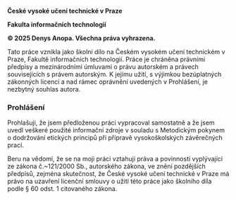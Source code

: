 **České vysoké učení technické v Praze**

**Fakulta informačních technologií**

**© 2025 Denys Anopa. Všechna práva vyhrazena.**

Tato práce vznikla jako školní dílo na Českém vysokém učení technickém v Praze, Fakultě informačních technologií. Práce je chráněna právními předpisy a mezinárodními
úmluvami o právu autorském a právech souvisejících s právem autorským. K jejímu
užití, s výjimkou bezúplatných zákonných licencí a nad rámec oprávnění uvedených
v Prohlášení, je nezbytný souhlas autora.

### Prohlášení

Prohlašuji, že jsem předloženou práci vypracoval samostatně a že jsem uvedl veškeré použité informační zdroje v souladu s Metodickým pokynem o dodržování etických principů při přípravě vysokoškolských závěrečných prací.

Beru na vědomí, že se na moji práci vztahují práva a povinnosti vyplývající ze zákona č.~121/2000 Sb., autorského zákona, ve znění pozdějších předpisů, zejména
skutečnost, že České vysoké učení technické v Praze má právo na uzavření licenční
smlouvy o užití této práce jako školního díla podle § 60 odst. 1 citovaného zákona.